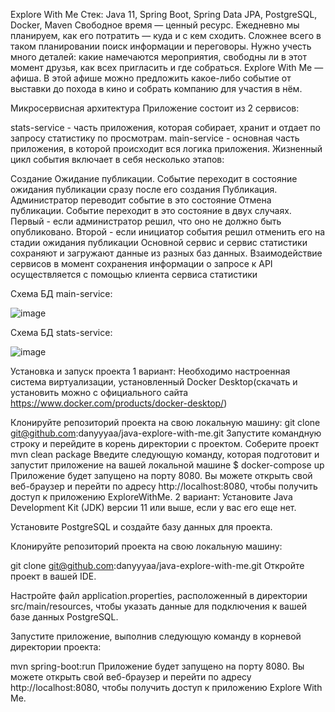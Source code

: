 Explore With Me
Стек: Java 11, Spring Boot, Spring Data JPA, PostgreSQL, Docker, Maven
Свободное время — ценный ресурс. Ежедневно мы планируем, как его потратить — куда и с кем сходить. Сложнее всего в таком планировании поиск информации и переговоры. Нужно учесть много деталей: какие намечаются мероприятия, свободны ли в этот момент друзья, как всех пригласить и где собраться. Explore With Me — афиша. В этой афише можно предложить какое-либо событие от выставки до похода в кино и собрать компанию для участия в нём.

Микросервисная архитектура
Приложение состоит из 2 сервисов:

stats-service - часть приложения, которая собирает, хранит и отдает по запросу статистику по просмотрам.
main-service - основная часть приложения, в которой происходит вся логика приложения.
Жизненный цикл события включает в себя несколько этапов:

Создание
Ожидание публикации. Событие переходит в состояние ожидания публикации сразу после его создания
Публикация. Администратор переводит событие в это состояние
Отмена публикации. Событие переходит в это состояние в двух случаях. Первый - если администратор решил, что оно не должно быть опубликовано. Второй - если инициатор события решил отменить его на стадии ожидания публикации
Основной сервис и сервис статистики сохраняют и загружают данные из разных баз данных. Взаимодействие сервисов в момент сохранения информации о запросе к API осуществляется с помощью клиента сервиса статистики

Схема БД main-service: 

![image](https://github.com/Dmitrypract/java-explore-with-me/assets/118967478/8c410760-6989-4541-b575-0772124648b5)


Схема БД stats-service:

![image](https://github.com/Dmitrypract/java-explore-with-me/assets/118967478/97592bc9-bda8-49c0-9eb5-396353c5cdff)


Установка и запуск проекта
1 вариант:
Необходимо настроенная система виртуализации, установленный Docker Desktop(скачать и установить можно с официального сайта https://www.docker.com/products/docker-desktop/)

Клонируйте репозиторий проекта на свою локальную машину:
git clone git@github.com:danyyyaa/java-explore-with-me.git
Запустите командную строку и перейдите в корень директории с проектом.
Соберите проект
mvn clean package
Введите следующую команду, которая подготовит и запустит приложение на вашей локальной машине
$  docker-compose up
Приложение будет запущено на порту 8080. Вы можете открыть свой веб-браузер и перейти по адресу http://localhost:8080, чтобы получить доступ к приложению ExploreWithMe.
2 вариант:
Установите Java Development Kit (JDK) версии 11 или выше, если у вас его еще нет.

Установите PostgreSQL и создайте базу данных для проекта.

Клонируйте репозиторий проекта на свою локальную машину:

git clone git@github.com:danyyyaa/java-explore-with-me.git
Откройте проект в вашей IDE.

Настройте файл application.properties, расположенный в директории src/main/resources, чтобы указать данные для подключения к вашей базе данных PostgreSQL.

Запустите приложение, выполнив следующую команду в корневой директории проекта:

mvn spring-boot:run
Приложение будет запущено на порту 8080. Вы можете открыть свой веб-браузер и перейти по адресу http://localhost:8080, чтобы получить доступ к приложению Explore With Me.
